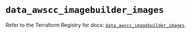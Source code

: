 # `data_awscc_imagebuilder_images`

Refer to the Terraform Registry for docs: [`data_awscc_imagebuilder_images`](https://registry.terraform.io/providers/hashicorp/awscc/0.70.0/docs/data-sources/imagebuilder_images).
